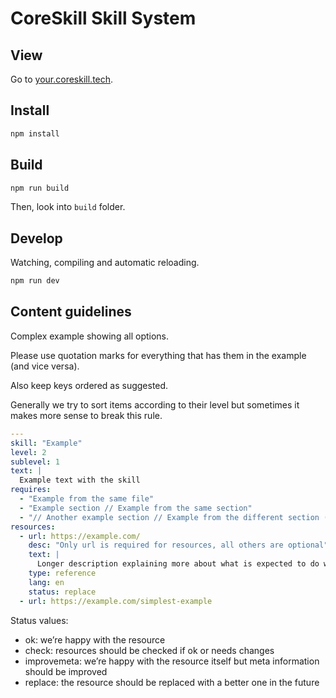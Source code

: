 # CoreSkill Skill System

## View

Go to [your.coreskill.tech](https://your.coreskill.tech).

## Install

```sh
npm install
```

## Build

```sh
npm run build
```

Then, look into `build` folder.

## Develop

Watching, compiling and automatic reloading.

```sh
npm run dev
```

## Content guidelines

Complex example showing all options.

Please use quotation marks for everything that has them in the example (and vice versa).

Also keep keys ordered as suggested.

Generally we try to sort items according to their level but sometimes it makes more sense to break this rule.

```yaml
---
skill: "Example"
level: 2
sublevel: 1
text: |
  Example text with the skill
requires:
  - "Example from the same file"
  - "Example section // Example from the same section"
  - "// Another example section // Example from the different section (Absolute path)"
resources:
  - url: https://example.com/
    desc: "Only url is required for resources, all others are optional"
    text: |
      Longer description explaining more about what is expected to do with this resource.
    type: reference
    lang: en
    status: replace
  - url: https://example.com/simplest-example
```

Status values:
- ok: we’re happy with the resource
- check: resources should be checked if ok or needs changes
- improvemeta: we’re happy with the resource itself but meta information should be improved
- replace: the resource should be replaced with a better one in the future

